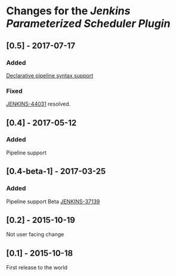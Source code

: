 # Changes for the _Jenkins Parameterized Scheduler Plugin_

## [0.5] - 2017-07-17
### Added
[Declarative pipeline syntax support](https://github.com/jenkinsci/parameterized-scheduler-plugin#declarative-pipeline-configuration-example)
### Fixed
[JENKINS-44031](https://issues.jenkins-ci.org/browse/JENKINS-44031) resolved.

## [0.4] - 2017-05-12
### Added
Pipeline support

## [0.4-beta-1] - 2017-03-25
### Added
 Pipeline support Beta [JENKINS-37139](https://issues.jenkins-ci.org/browse/JENKINS-37139)

## [0.2] - 2015-10-19
Not user facing change

## [0.1] - 2015-10-18
First release to the world
